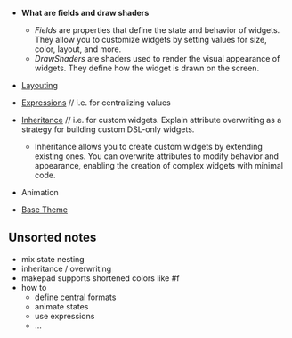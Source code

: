 - **What are fields and draw shaders**
  - *Fields* are properties that define the state and behavior of widgets. They allow you to customize widgets by setting values for size, color, layout, and more.
  - *DrawShaders* are shaders used to render the visual appearance of widgets. They define how the widget is drawn on the screen.

- [Layouting](Layouting.md)
- [Expressions](expressions.md) // i.e. for centralizing values
- [Inheritance](inheritance.md) // i.e. for custom widgets. Explain attribute overwriting as a strategy for building custom DSL-only widgets.
  - Inheritance allows you to create custom widgets by extending existing ones. You can overwrite attributes to modify behavior and appearance, enabling the creation of complex widgets with minimal code.

- Animation
- [Base Theme](Basetheme.md)
## Unsorted notes
<!-- * commas are optional. useful when not wanting to use line breaks. -->
* mix state nesting
* inheritance / overwriting
* makepad supports shortened colors like #f
* how to
  * define central formats
  * animate states
  * use expressions
  * …

